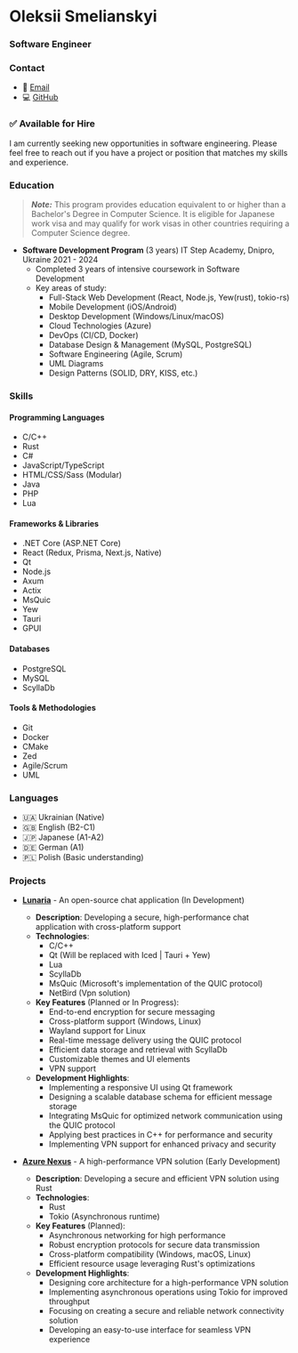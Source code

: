 # Oleksii Smelianskyi
### Software Engineer

### Contact
- 📧 [Email](mailto:akzestia@gmail.com)
- 💻 [GitHub](https://github.com/Akzestia)
 
### ✅ Available for Hire 
I am currently seeking new opportunities in software engineering. Please feel free to reach out if you have a project or position that matches my skills and experience. 

### Education 
> ***Note:***
> This program provides education equivalent to or higher than a Bachelor's Degree in Computer Science. It is eligible for Japanese work visa and may qualify for work visas in other countries requiring a Computer Science degree.
- **Software Development Program** (3 years) 
  IT Step Academy, Dnipro, Ukraine 
  2021 - 2024 
  - Completed 3 years of intensive coursework in Software Development    
  - Key areas of study:
    - Full-Stack Web Development (React, Node.js, Yew(rust), tokio-rs) 
    - Mobile Development (iOS/Android)
    - Desktop Development (Windows/Linux/macOS)
    - Cloud Technologies (Azure) 
    - DevOps (CI/CD, Docker)
    - Database Design & Management (MySQL, PostgreSQL) 
    - Software Engineering (Agile, Scrum)
    - UML Diagrams
    - Design Patterns (SOLID, DRY, KISS, etc.)
 
### Skills 
   
#### Programming Languages
- C/C++
- Rust
- C#
- JavaScript/TypeScript
- HTML/CSS/Sass (Modular)
- Java
- PHP
- Lua

#### Frameworks & Libraries
- .NET Core (ASP.NET Core)
- React (Redux, Prisma, Next.js, Native)
- Qt
- Node.js
- Axum
- Actix
- MsQuic
- Yew
- Tauri
- GPUI

#### Databases
- PostgreSQL
- MySQL
- ScyllaDb

#### Tools & Methodologies
- Git
- Docker
- CMake
- Zed
- Agile/Scrum
- UML

### Languages
- 🇺🇦 Ukrainian (Native)
- 🇬🇧 English (B2-C1)
- 🇯🇵 Japanese (A1-A2)
- 🇩🇪 German (A1)
- 🇵🇱 Polish (Basic understanding)

### Projects
- **[Lunaria](https://github.com/Akzestia/Lunaria.git)** - An open-source chat application (In Development)
  - **Description**: Developing a secure, high-performance chat application with cross-platform support
  - **Technologies**:
    - C/C++
    - Qt (Will be replaced with Iced | Tauri + Yew)
    - Lua
    - ScyllaDb
    - MsQuic (Microsoft's implementation of the QUIC protocol)
    - NetBird (Vpn solution)
  - **Key Features** (Planned or In Progress):
    - End-to-end encryption for secure messaging
    - Cross-platform support (Windows, Linux)
    - Wayland support for Linux
    - Real-time message delivery using the QUIC protocol
    - Efficient data storage and retrieval with ScyllaDb
    - Customizable themes and UI elements
    - VPN support
  - **Development Highlights**:
    - Implementing a responsive UI using Qt framework
    - Designing a scalable database schema for efficient message storage
    - Integrating MsQuic for optimized network communication using the QUIC protocol
    - Applying best practices in C++ for performance and security
    - Implementing VPN support for enhanced privacy and security

- **[Azure Nexus](https://github.com/Akzestia/AzureNexus/tree/dev)** - A high-performance VPN solution (Early Development)
  - **Description**: Developing a secure and efficient VPN solution using Rust
  - **Technologies**:
    - Rust
    - Tokio (Asynchronous runtime)
  - **Key Features** (Planned):
    - Asynchronous networking for high performance
    - Robust encryption protocols for secure data transmission
    - Cross-platform compatibility (Windows, macOS, Linux)
    - Efficient resource usage leveraging Rust's optimizations
  - **Development Highlights**:
    - Designing core architecture for a high-performance VPN solution
    - Implementing asynchronous operations using Tokio for improved throughput
    - Focusing on creating a secure and reliable network connectivity solution
    - Developing an easy-to-use interface for seamless VPN experience
